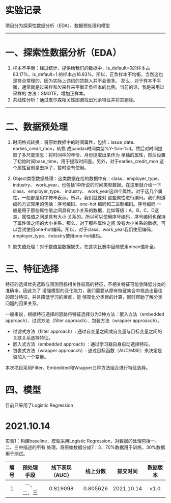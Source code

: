 # 实验记录

项目分为探索性数据分析（EDA）、数据预处理和模型
***

# 一、探索性数据分析（EDA）
1. 样本不平衡：经过统计，提供给我们的数据中，is_default=0的样本占83.17%，is_default=1
的样本占16.83%。所以，正负样本不均衡，当然这也是符合常理的，因为实际上违约的贷款人并不会很多。
那么，对于样本不平衡，通常就是过采样和欠采样来平衡正负样本的比例。当前的话，我是采用过采样的
方法：SMOTE，增加正样本。
2. 共线性分析：通过皮尔森相关性图谱找出冗余特征并将其剔除。
***

# 二、数据预处理

1. 时间格式转换：将原始数据中的时间属性，包括：issue_date、earlies_credit_mon，转换
成pandas时间类型%Y-%m-%d。然后对时间提取了多尺度信息：将时间中的年份、月份提取出来作为
单独的属性，然后设置了初始时间base_time，用于提取时间差。另外，对于earlies_credit_mon
这个属性目前是去掉了，暂时没有使用。

2. Object类型数据处理：这类数据在给的数据中有：class、employer_type、industry、
work_year，也包括1中所说的时间类型数据。在这里就介绍一下class、employer_type、
industry、 work_year这四个属性。对于这几个属性，一般都是用字符串表示。所以，我们就要对
这些属性进行编码。我们知道编码方式常用的包括：序号编码、one-hot 编码和二进制编码。序号编码
一般是用于那些属性值之间具有大小关系的数据，比如等级：A，B，C，D这类，属性值之间是具有大小 
关系的。所以可以使用序号编码，序号编码也保持了属性值之间的大小关系。那么，对于那些属性之间
没有大小关系的数据，可以尝试使用one-hot编码。所以，对于class、work_year我们使用编码，
employer_type、industry使用one-hot编码。
3. 缺失值处理：对于数值型数据缺失，在这次比赛中目前使用mean值补全。


# 三、特征选择
特征的选择优先选取与预测目标相关性较高的特征，不相关特征可能会降低分类的准确率，因此为了
增强模型的泛化能力，我们需要从原有特征集合中挑选出最佳的部分特征，并且降低学习的难度，能
够简化分类器的计算，同时帮助了解分类问题的因果关系。

一般来说，根据特征选择的思路将特征选择分为3种方法：嵌入方法（embedded approach）、过滤方法（filter approach）、包装方法（wrapper approacch）。

* 过滤式方法（filter approach）: 通过自变量之间或自变量与目标变量之间的关联关系选择特征。
* 嵌入式方法（embedded approach）: 通过学习器自身自动选择特征。
* 包裹式方法（wrapper approacch）: 通过目标函数（AUC/MSE）来决定是否加入一个变量。


本次项目采用Filter、Embedded和Wrapper三种方法组合进行特征选择。


# 四、模型
目前只采用了Logistic Regression


# 2021.10.14
实验1：构建baseline，模型采用Logistic Regression，对数据的处理包括一、二、三中描述的所有
处理。将原始数据分成7：3，70%数据用于训练，30%数据用于测试。

| 编号 | 预处理手段 | 线下表现（AUC） | 线上分数 | 提交时间 | 数据版本 |
| :---: | :----: | :-------: | :----: | :----: | :----: |
|   1  | 一、二、三 | 0.819098 | 0.805626 | 2021.10.14 | v1.0 |

